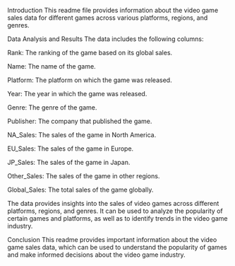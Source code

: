 Introduction
This readme file provides information about the video game sales data for different games across various platforms, regions, and genres.

Data Analysis and Results
The data includes the following columns:

Rank: The ranking of the game based on its global sales.

Name: The name of the game.

Platform: The platform on which the game was released.

Year: The year in which the game was released.

Genre: The genre of the game.

Publisher: The company that published the game.

NA_Sales: The sales of the game in North America.

EU_Sales: The sales of the game in Europe.

JP_Sales: The sales of the game in Japan.

Other_Sales: The sales of the game in other regions.

Global_Sales: The total sales of the game globally.

The data provides insights into the sales of video games across different platforms, regions, and genres. It can be used to analyze the popularity of certain games and platforms, as well as to identify trends in the video game industry.

Conclusion
This readme provides important information about the video game sales data, which can be used to understand the popularity of games and make informed decisions about the video game industry.
